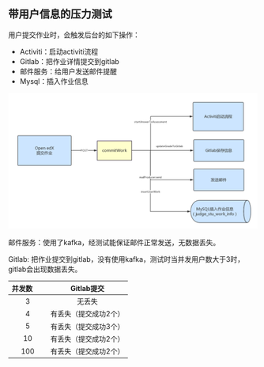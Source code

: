 ## 带用户信息的压力测试

用户提交作业时，会触发后台的如下操作：

+ Activiti：启动activiti流程
+ Gitlab：把作业详情提交到gitlab
+ 邮件服务：给用户发送邮件提醒
+ Mysql：插入作业信息

![](../pictures/commitWork.png)

邮件服务：使用了kafka，经测试能保证邮件正常发送，无数据丢失。

Gitlab: 把作业提交到gitlab，没有使用kafka，测试时当并发用户数大于3时，gitlab会出现数据丢失。

| 并发数        | Gitlab提交 |
|:-------------:|:-------------:|
| 3      |无丢失|
| 4     |有丢失（提交成功2个）|
| 5     |有丢失（提交成功3个）|
| 10     |有丢失（提交成功2个）|
| 100     |有丢失（提交成功2个） |



